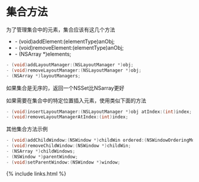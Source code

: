 # 集合方法


为了管理集合中的元素，集合应该有这几个方法

- \- (void)addElement:(elementType)anObj;
- \- (void)removeElement:(elementType)anObj;
- \- (NSArray *)elements;

```objectivec
- (void)addLayoutManager:(NSLayoutManager *)obj;
- (void)removeLayoutManager:(NSLayoutManager *)obj;
- (NSArray *)layoutManagers;
```

如果集合是无序的，返回一个NSSet比NSarray更好

如果需要在集合中的特定位置插入元素，使用类似下面的方法

```objectivec
- (void)insertLayoutManager:(NSLayoutManager *)obj atIndex:(int)index;
- (void)removeLayoutManagerAtIndex:(int)index;
```

其他集合方法示例

```objectivec
- (void)addChildWindow:(NSWindow *)childWin ordered:(NSWindowOrderingMode)place;
- (void)removeChildWindow:(NSWindow *)childWin;
- (NSArray *)childWindows;
- (NSWindow *)parentWindow;
- (void)setParentWindow:(NSWindow *)window;
```




{% include links.html %}
